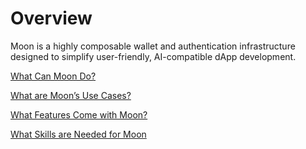 # Overview

Moon is a highly composable wallet and authentication infrastructure designed to simplify user-friendly, AI-compatible dApp development.

[What Can Moon Do?](what-can-moon-do-74d061268b68403dbb078374c7035be4.md)

[What are Moon’s Use Cases?](../moon-sdk/Moon%20Documentation%2058cadf8d24b64b3c90fb5137d98fd9c2/Moon%20Overview%20d7cea3031453418b9610b3c21d3fcbe3/What%20are%20Moon%E2%80%99s%20Use%20Cases%2045f6bdf4020641e4a8df0c81e5fdc71b.md)

[What Features Come with Moon?](what-features-come-with-moon-0de8a91f3e534ba58c43b69528fcb84b.md)

[What Skills are Needed for Moon](what-skills-are-needed-for-moon-100d898cb9eb417b92d3caab8c602b4c.md)
